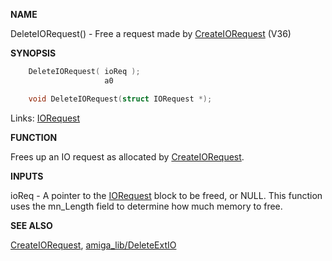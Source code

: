 
**NAME**

DeleteIORequest() - Free a request made by [CreateIORequest](CreateIORequest)  (V36)

**SYNOPSIS**

```c
    DeleteIORequest( ioReq );
                     a0

    void DeleteIORequest(struct IORequest *);

```
Links: [IORequest](_OOYT) 

**FUNCTION**

Frees up an IO request as allocated by [CreateIORequest](CreateIORequest).

**INPUTS**

ioReq - A pointer to the [IORequest](_OOYT) block to be freed, or NULL.
This function uses the mn_Length field to determine how
much memory to free.

**SEE ALSO**

[CreateIORequest](CreateIORequest), [amiga_lib/DeleteExtIO](_OQUR)
